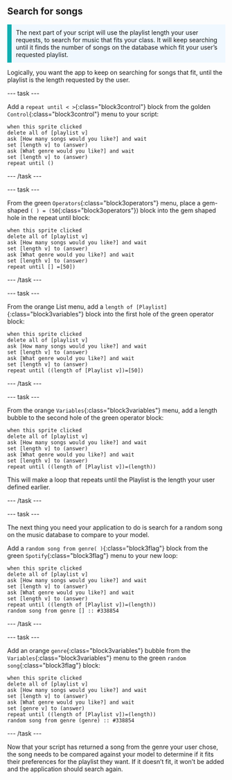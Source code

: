## Search for songs

<p style='border-left: solid; border-width:10px; border-color: #0faeb0; background-color: aliceblue; padding: 10px;'>
The next part of your script will use the playlist length your user requests, to search for music that fits your class. It will keep searching until it finds the number of songs on the database which fit your user’s requested playlist.
</p>

Logically, you want the app to keep on searching for songs that fit, until the playlist is the length requested by the user.

--- task ---

Add a `repeat until < >`{:class="block3control"} block from the golden `Control`{:class="block3control"} menu to your script:

```blocks3
when this sprite clicked
delete all of [playlist v]
ask [How many songs would you like?] and wait
set [length v] to (answer)
ask [What genre would you like?] and wait
set [length v] to (answer)
repeat until ()
```

--- /task ---

--- task ---

From the green `Operators`{:class="block3operators"} menu, place a gem-shaped `( ) = (50`{:class="block3operators"}) block into the gem shaped hole in the repeat until block:

```blocks3
when this sprite clicked
delete all of [playlist v]
ask [How many songs would you like?] and wait
set [length v] to (answer)
ask [What genre would you like?] and wait
set [length v] to (answer)
repeat until [] =[50])
```

--- /task ---

--- task ---

From the orange List menu, add a `length of [Playlist]`{:class="block3variables"} block into the first hole of the green operator block:

```blocks3
when this sprite clicked
delete all of [playlist v]
ask [How many songs would you like?] and wait
set [length v] to (answer)
ask [What genre would you like?] and wait
set [length v] to (answer)
repeat until ((length of [Playlist v])=[50])
```

--- /task ---

--- task ---

From the orange `Variables`{:class="block3variables"} menu, add a length bubble to the second hole of the green operator block:

```blocks3
when this sprite clicked
delete all of [playlist v]
ask [How many songs would you like?] and wait
set [length v] to (answer)
ask [What genre would you like?] and wait
set [length v] to (answer)
repeat until ((length of [Playlist v])=(length))
```
This will make a loop that repeats until the Playlist is the length your user defined earlier.

--- /task ---

--- task ---

The next thing you need your application to do is search for a random song on the music database to compare to your model.

Add a `random song from genre( )`{:class="block3flag"} block from the green `Spotify`{:class="block3flag"} menu to your new loop:

```blocks3
when this sprite clicked
delete all of [playlist v]
ask [How many songs would you like?] and wait
set [length v] to (answer)
ask [What genre would you like?] and wait
set [length v] to (answer)
repeat until ((length of [Playlist v])=(length))
random song from genre [] :: #338854
```

--- /task ---

--- task ---

Add an orange `genre`{:class="block3variables"} bubble from the `Variables`{:class="block3variables"} menu to the green `random song`{:class="block3flag"} block:


```blocks3
when this sprite clicked
delete all of [playlist v]
ask [How many songs would you like?] and wait
set [length v] to (answer)
ask [What genre would you like?] and wait
set [genre v] to (answer)
repeat until ((length of [Playlist v])=(length))
random song from genre (genre) :: #338854
```


--- /task ---

Now that your script has returned a song from the genre your user chose, the song needs to be compared against your model to determine if it fits their preferences for the playlist they want. If it doesn’t fit, it won’t be added and the application should search again.



